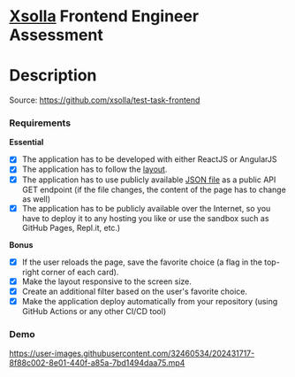 # [Xsolla](https://xsolla.com) Frontend Engineer Assessment

# Description
Source: https://github.com/xsolla/test-task-frontend

### Requirements

**Essential**
- [x] The application has to be developed with either ReactJS or AngularJS
- [x] The application has to follow the [layout](https://www.figma.com/file/THs8Bvwy9aiEGpSHG3WLYk/Babka-Tech-Assignment).
- [x] The application has to use publicly available [JSON file](https://raw.githubusercontent.com/xsolla/test-task-frontend/master/events.json) as a public API GET endpoint (if the file changes, the content of the page has to change as well)
- [x] The application has to be publicly available over the Internet, so you have to deploy it to any hosting you like or use the sandbox such as GitHub Pages, Repl.it, etc.)

**Bonus**
- [x] If the user reloads the page, save the favorite choice (a flag in the top-right corner of each card).
- [x] Make the layout responsive to the screen size.
- [x] Create an additional filter based on the user's favorite choice.
- [x] Make the application deploy automatically from your repository (using GitHub Actions or any other CI/CD tool)

### Demo

https://user-images.githubusercontent.com/32460534/202431717-8f88c002-8e01-440f-a85a-7bd1494daa75.mp4

